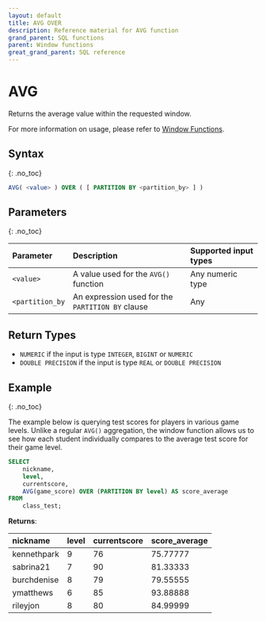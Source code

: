 ```yaml
---
layout: default
title: AVG OVER
description: Reference material for AVG function
grand_parent: SQL functions
parent: Window functions
great_grand_parent: SQL reference
---
```


# AVG

Returns the average value within the requested window.

For more information on usage, please refer to [Window Functions](./index.md).

## Syntax
{: .no_toc}

```sql
AVG( <value> ) OVER ( [ PARTITION BY <partition_by> ] )
```

## Parameters
{: .no_toc}

| Parameter | Description |Supported input types | 
| :--------- | :----------------------------------------------- | :----------|
| `<value>`   | A value used for the `AVG()` function    | Any numeric type  | 
| `<partition_by`  | An expression used for the `PARTITION BY` clause | Any | 

## Return Types
* `NUMERIC` if the input is type `INTEGER`, `BIGINT` or `NUMERIC`
* `DOUBLE PRECISION` if the input is type `REAL` or `DOUBLE PRECISION`

## Example
{: .no_toc}

The example below is querying test scores for players in various game levels. Unlike a regular `AVG()` aggregation, the window function allows us to see how each student individually compares to the average test score for their game level.

```sql
SELECT
	nickname,
	level,
	currentscore,
	AVG(game_score) OVER (PARTITION BY level) AS score_average
FROM
	class_test;
```

**Returns**:


 | nickname | level | currentscore |    score_average    |
 |:------------|:-------------|:------------|:-------------------------|
 | kennethpark      |           9 |         76 | 75.77777       |
 | sabrina21   |           7 |         90 | 81.33333       |
 | burchdenise       |           8 |         79 | 79.55555      |
 | ymatthews      |           6 |         85 | 93.88888       |
| rileyjon      |           8 |         80 | 84.99999       |

